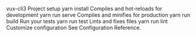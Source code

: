 vux-cli3
Project setup
yarn install
Compiles and hot-reloads for development
yarn run serve
Compiles and minifies for production
yarn run build
Run your tests
yarn run test
Lints and fixes files
yarn run lint
Customize configuration
See Configuration Reference.
